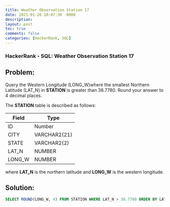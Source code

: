 ```yaml
---
title: Weather Observation Station 17
date: 2021-01-26 10:07:30 -0000
description: 
layout: post
toc: true
comments: false
categories: [HackerRank, SQL]
---
```


### HackerRank - SQL: Weather Observation Station 17

## Problem:

Query the Western Longitude (LONG_W)where the smallest Northern Latitude (LAT_N) in **STATION** is greater than 38.7780. Round your answer to 4 decimal places.

The **STATION** table is described as follows:

| Field      | Type |
| ----------- | ----------- |
| ID      | Number       |
| CITY   | VARCHAR2(21)        |
| STATE   | VARCHAR2(2)        |
| LAT_N   | NUMBER        |
| LONG_W   | NUMBER        |

where **LAT_N** is the northern latitude and **LONG_W** is the western longitude.

## Solution:

```sql
SELECT ROUND(LONG_W, 4) FROM STATION WHERE LAT_N > 38.7780 ORDER BY LAT_N LIMIT 1;
```
